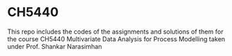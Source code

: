 # CH5440

This repo includes the codes of the assignments and solutions of them for the course CH5440 Multivariate Data Analysis for Process Modelling taken under Prof. Shankar Narasimhan
